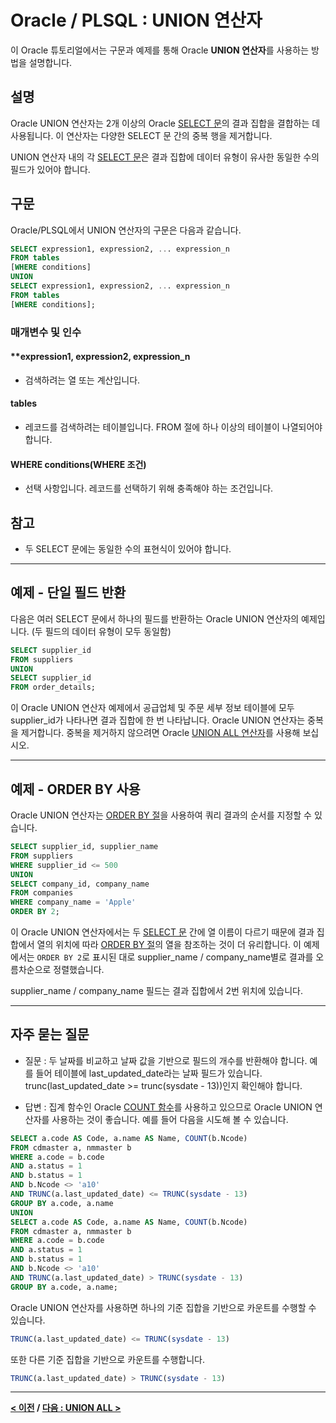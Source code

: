 # Oracle / PLSQL : UNION 연산자

이 Oracle 튜토리얼에서는 구문과 예제를 통해 Oracle **UNION 연산자**를 사용하는 방법을 설명합니다.

## 설명
Oracle UNION 연산자는 2개 이상의 Oracle [SELECT 문](SELECT.md)의 결과 집합을 결합하는 데 사용됩니다. 이 연산자는 다양한 SELECT 문 간의 중복 행을 제거합니다.

UNION 연산자 내의 각 [SELECT 문](SELECT.md)은 결과 집합에 데이터 유형이 유사한 동일한 수의 필드가 있어야 합니다.

## 구문
Oracle/PLSQL에서 UNION 연산자의 구문은 다음과 같습니다.
```SQL
SELECT expression1, expression2, ... expression_n
FROM tables
[WHERE conditions]
UNION
SELECT expression1, expression2, ... expression_n
FROM tables
[WHERE conditions];
```
### 매개변수 및 인수
#### **expression1, expression2, expression_n
- 검색하려는 열 또는 계산입니다.
#### **tables**
- 레코드를 검색하려는 테이블입니다. FROM 절에 하나 이상의 테이블이 나열되어야 합니다.
#### **WHERE conditions(WHERE 조건)**
- 선택 사항입니다. 레코드를 선택하기 위해 충족해야 하는 조건입니다.

## 참고
- 두 SELECT 문에는 동일한 수의 표현식이 있어야 합니다.

---
## 예제 - 단일 필드 반환
다음은 여러 SELECT 문에서 하나의 필드를 반환하는 Oracle UNION 연산자의 예제입니다. (두 필드의 데이터 유형이 모두 동일함)
```SQL
SELECT supplier_id
FROM suppliers
UNION
SELECT supplier_id
FROM order_details;
```
이 Oracle UNION 연산자 예제에서 공급업체 및 주문 세부 정보 테이블에 모두 supplier_id가 나타나면 결과 집합에 한 번 나타납니다. Oracle UNION 연산자는 중복을 제거합니다. 중복을 제거하지 않으려면 Oracle [UNION ALL 연산자](UNION_ALL.md)를 사용해 보십시오.

---
## 예제 - ORDER BY 사용
Oracle UNION 연산자는 [ORDER BY 절](ORDER_BY.md)을 사용하여 쿼리 결과의 순서를 지정할 수 있습니다.
```SQL
SELECT supplier_id, supplier_name
FROM suppliers
WHERE supplier_id <= 500
UNION
SELECT company_id, company_name
FROM companies
WHERE company_name = 'Apple'
ORDER BY 2;
```
이 Oracle UNION 연산자에서는 두 [SELECT 문](SELECT.md) 간에 열 이름이 다르기 때문에 결과 집합에서 열의 위치에 따라 [ORDER BY 절](ORDER_BY.md)의 열을 참조하는 것이 더 유리합니다. 이 예제에서는 `ORDER BY 2`로 표시된 대로 supplier_name / company_name별로 결과를 오름차순으로 정렬했습니다.

supplier_name / company_name 필드는 결과 집합에서 2번 위치에 있습니다.

---
## 자주 묻는 질문
- 질문 : 두 날짜를 비교하고 날짜 값을 기반으로 필드의 개수를 반환해야 합니다. 예를 들어 테이블에 last_updated_date라는 날짜 필드가 있습니다. trunc(last_updated_date >= trunc(sysdate - 13))인지 확인해야 합니다.

- 답변 : 집계 함수인 Oracle [COUNT 함수](COUNT.md)를 사용하고 있으므로 Oracle UNION 연산자를 사용하는 것이 좋습니다. 예를 들어 다음을 시도해 볼 수 있습니다.
```SQL
SELECT a.code AS Code, a.name AS Name, COUNT(b.Ncode)
FROM cdmaster a, nmmaster b
WHERE a.code = b.code
AND a.status = 1
AND b.status = 1
AND b.Ncode <> 'a10'
AND TRUNC(a.last_updated_date) <= TRUNC(sysdate - 13)
GROUP BY a.code, a.name
UNION
SELECT a.code AS Code, a.name AS Name, COUNT(b.Ncode)
FROM cdmaster a, nmmaster b
WHERE a.code = b.code
AND a.status = 1
AND b.status = 1
AND b.Ncode <> 'a10'
AND TRUNC(a.last_updated_date) > TRUNC(sysdate - 13)
GROUP BY a.code, a.name;
```
Oracle UNION 연산자를 사용하면 하나의 기준 집합을 기반으로 카운트를 수행할 수 있습니다.
```SQL
TRUNC(a.last_updated_date) <= TRUNC(sysdate - 13)
```
또한 다른 기준 집합을 기반으로 카운트를 수행합니다.
```SQL
TRUNC(a.last_updated_date) > TRUNC(sysdate - 13)
```

---
**[< 이전](HAVING.md) / [다음 : UNION ALL >](UNION_ALL.md)**